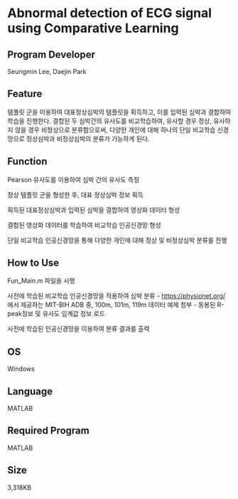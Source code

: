 # Abnormal detection of ECG signal using Comparative Learning

## Program Developer

Seungmin Lee, Daejin Park



## Feature

템플릿 군을 이용하여 대표정상심박의 템플릿을 획득하고, 이를 입력된 심박과 결합하여 학습을 진행한다. 결합된 두 심박간의 유사도를 비교학습하여, 유사할 경우 정상, 유사하지 않을 경우 비정상으로 분류함으로써, 다양한 개인에 대해 하나의 단일 비교학습 신경망으로 정상심박과 비정상심박의 분류가 가능하게 된다.



## Function

Pearson 유사도를 이용하여 심박 간의 유사도 측정

정상 템플릿 군을 형성한 후, 대표 정상심박 정보 획득

획득된 대표정상심박과 입력된 심박을 결합하여 영상화 데이터 형성

결합된 영상화 데이터를 학습하여 비교학습 인공신경망 형성

단일 비교학습 인공신경망을 통해 다양한 개인에 대해 정상 및 비정상심박 분류를 진행



## How to Use

Fun_Main.m 파일을 시행

사전에 학습된 비교학습 인공신경망을 적용하여 심박 분류
 \- https://physionet.org/ 에서 제공하는 MIT-BIH ADB 중, 100m, 101m, 119m 데이터 예제 첨부
 \- 동봉된 R-peak정보 및 유사도 임계값 정보 로드

사전에 학습된 인공신경망을 이용하여 분류 결과를 출력



## OS

Windows



## Language

MATLAB



## Required Program

MATLAB



## Size

3,318KB